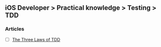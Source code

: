 ## iOS Developer > Practical knowledge > Testing > TDD

### Articles
- [ ] [The Three Laws of TDD](http://butunclebob.com/ArticleS.UncleBob.TheThreeRulesOfTdd)


